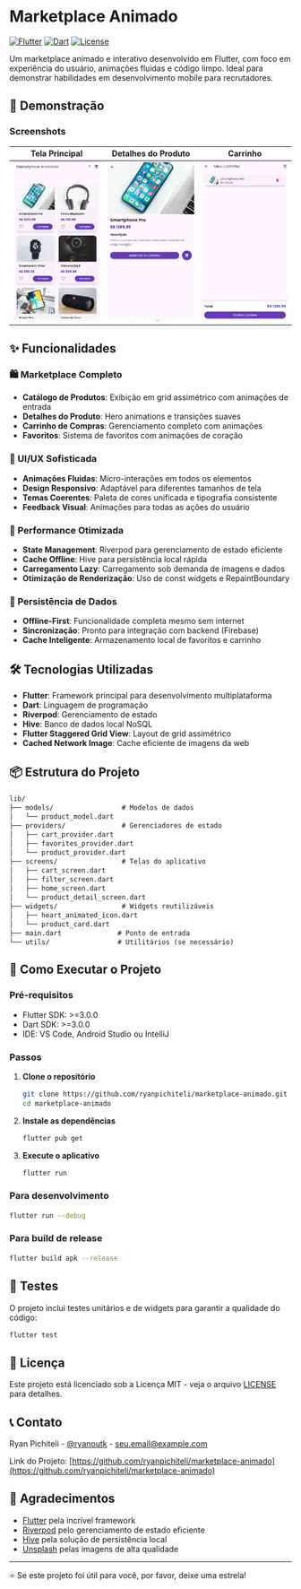 # Marketplace Animado

[![Flutter](https://img.shields.io/badge/Flutter-02569B?style=for-the-badge&logo=flutter&logoColor=white)](https://flutter.dev)
[![Dart](https://img.shields.io/badge/Dart-0175C2?style=for-the-badge&logo=dart&logoColor=white)](https://dart.dev)
[![License](https://img.shields.io/badge/License-MIT-green.svg)](https://opensource.org/licenses/MIT)

Um marketplace animado e interativo desenvolvido em Flutter, com foco em experiência do usuário, animações fluidas e código limpo. Ideal para demonstrar habilidades em desenvolvimento mobile para recrutadores.

## 📱 Demonstração

### Screenshots

| Tela Principal | Detalhes do Produto | Carrinho |
|----------------|---------------------|----------|
| ![Tela Principal](screenshots/home_screen.png) | ![Detalhes do Produto](screenshots/product_detail.png) | ![Carrinho](screenshots/cart_screen.png) |


## ✨ Funcionalidades

### 🛍️ Marketplace Completo
- **Catálogo de Produtos**: Exibição em grid assimétrico com animações de entrada
- **Detalhes do Produto**: Hero animations e transições suaves
- **Carrinho de Compras**: Gerenciamento completo com animações
- **Favoritos**: Sistema de favoritos com animações de coração

### 🎨 UI/UX Sofisticada
- **Animações Fluidas**: Micro-interações em todos os elementos
- **Design Responsivo**: Adaptável para diferentes tamanhos de tela
- **Temas Coerentes**: Paleta de cores unificada e tipografia consistente
- **Feedback Visual**: Animações para todas as ações do usuário

### 🚀 Performance Otimizada
- **State Management**: Riverpod para gerenciamento de estado eficiente
- **Cache Offline**: Hive para persistência local rápida
- **Carregamento Lazy**: Carregamento sob demanda de imagens e dados
- **Otimização de Renderização**: Uso de const widgets e RepaintBoundary

### 💾 Persistência de Dados
- **Offline-First**: Funcionalidade completa mesmo sem internet
- **Sincronização**: Pronto para integração com backend (Firebase)
- **Cache Inteligente**: Armazenamento local de favoritos e carrinho

## 🛠️ Tecnologias Utilizadas

- **Flutter**: Framework principal para desenvolvimento multiplataforma
- **Dart**: Linguagem de programação
- **Riverpod**: Gerenciamento de estado
- **Hive**: Banco de dados local NoSQL
- **Flutter Staggered Grid View**: Layout de grid assimétrico
- **Cached Network Image**: Cache eficiente de imagens da web

## 📦 Estrutura do Projeto

```
lib/
├── models/                 # Modelos de dados
│   └── product_model.dart
├── providers/              # Gerenciadores de estado
│   ├── cart_provider.dart
│   ├── favorites_provider.dart
│   └── product_provider.dart
├── screens/                # Telas do aplicativo
│   ├── cart_screen.dart
│   ├── filter_screen.dart
│   ├── home_screen.dart
│   └── product_detail_screen.dart
├── widgets/                # Widgets reutilizáveis
│   ├── heart_animated_icon.dart
│   └── product_card.dart
├── main.dart              # Ponto de entrada
└── utils/                 # Utilitários (se necessário)
```

## 🚀 Como Executar o Projeto

### Pré-requisitos
- Flutter SDK: >=3.0.0
- Dart SDK: >=3.0.0
- IDE: VS Code, Android Studio ou IntelliJ

### Passos

1. **Clone o repositório**
   ```bash
   git clone https://github.com/ryanpichiteli/marketplace-animado.git
   cd marketplace-animado
   ```

2. **Instale as dependências**
   ```bash
   flutter pub get
   ```


3. **Execute o aplicativo**
   ```bash
   flutter run
   ```

### Para desenvolvimento

```bash
flutter run --debug
```

### Para build de release

```bash
flutter build apk --release
```

## 🧪 Testes

O projeto inclui testes unitários e de widgets para garantir a qualidade do código:

```bash
flutter test
```

## 📝 Licença

Este projeto está licenciado sob a Licença MIT - veja o arquivo [LICENSE](LICENSE) para detalhes.


## 📞 Contato

Ryan Pichiteli - [@ryanoutk](https://www.instagram.com/ryanoutk/) - seu.email@example.com

Link do Projeto: [https://github.com/ryanpichiteli/marketplace-animado](https://github.com/ryanpichiteli/marketplace-animado)

## 🙏 Agradecimentos

- [Flutter](https://flutter.dev) pela incrível framework
- [Riverpod](https://riverpod.dev) pelo gerenciamento de estado eficiente
- [Hive](https://hive.flutter.dev) pela solução de persistência local
- [Unsplash](https://unsplash.com) pelas imagens de alta qualidade

---

⭐️ Se este projeto foi útil para você, por favor, deixe uma estrela!
